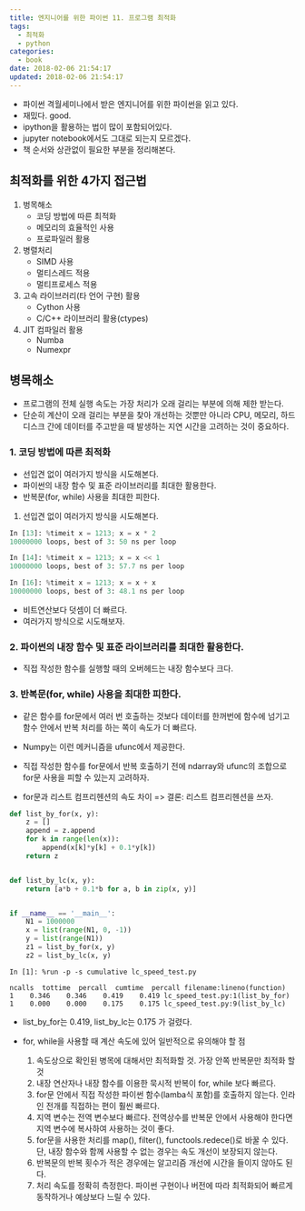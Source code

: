 ```yaml
---
title: 엔지니어를 위한 파이썬 11. 프로그램 최적화
tags:
  - 최적화
  - python
categories:
  - book
date: 2018-02-06 21:54:17
updated: 2018-02-06 21:54:17
---
```


* 파이썬 격월세미나에서 받은 엔지니어를 위한 파이썬을 읽고 있다.
* 재밌다. good.
* ipython을 활용하는 법이 많이 포함되어있다.
* jupyter notebook에서도 그대로 되는지 모르겠다.
* 책 순서와 상관없이 필요한 부분을 정리해본다.

## 최적화를 위한 4가지 접근법
1. 벙목해소
    * 코딩 방법에 따른 최적화
    * 메모리의 효율적인 사용
    * 프로파일러 활용
2. 병렬처리
    * SIMD 사용
    * 멀티스레드 적용
    * 멀티프로세스 적용
3. 고속 라이브러리(타 언어 구현) 활용
    * Cython 사용
    * C/C++ 라이브러리 활용(ctypes)
4. JIT 컴파일러 활용
    * Numba
    * Numexpr

## 병목해소
* 프로그램의 전체 실행 속도는 가장 처리가 오래 걸리는 부분에 의해 제한 받는다.
* 단순히 계산이 오래 걸리는 부분을 찾아 개선하는 것뿐만 아니라 CPU, 메모리, 하드디스크 간에 데이터를 주고받을 때 발생하는 지연 시간을 고려하는 것이 중요하다.

### 1. 코딩 방법에 따른 최적화
* 선입견 없이 여러가지 방식을 시도해본다.
* 파이썬의 내장 함수 및 표준 라이브러리를 최대한 활용한다.
* 반복문(for, while) 사용을 최대한 피한다.

1. 선입견 없이 여러가지 방식을 시도해본다.
```py
In [13]: %timeit x = 1213; x = x * 2
10000000 loops, best of 3: 50 ns per loop

In [14]: %timeit x = 1213; x = x << 1
10000000 loops, best of 3: 57.7 ns per loop

In [16]: %timeit x = 1213; x = x + x
10000000 loops, best of 3: 48.1 ns per loop
```
* 비트연산보다 덧셈이 더 빠르다.
* 여러가지 방식으로 시도해보자.

### 2. 파이썬의 내장 함수 및 표준 라이브러리를 최대한 활용한다.
* 직접 작성한 함수를 실행할 때의 오버헤드는 내장 함수보다 크다.

### 3. 반복문(for, while) 사용을 최대한 피한다.
* 같은 함수를 for문에서 여러 번 호출하는 것보다 데이터를 한꺼번에 함수에 넘기고 함수 안에서 반복 처리를 하는 쪽이 속도가 더 빠르다.
* Numpy는 이런 메커니즘을 ufunc에서 제공한다.
* 직접 작성한 함수를 for문에서 반복 호출하기 전에 ndarray와 ufunc의 조합으로 for문 사용을 피할 수 있는지 고려하자.

* for문과 리스트 컴프리헨션의 속도 차이 => 결론: 리스트 컴프리헨션을 쓰자.
```py
def list_by_for(x, y):
    z = []
    append = z.append
    for k in range(len(x)):
        append(x[k]*y[k] + 0.1*y[k])
    return z


def list_by_lc(x, y):
    return [a*b + 0.1*b for a, b in zip(x, y)]


if __name__ == '__main__':
    N1 = 1000000
    x = list(range(N1, 0, -1))
    y = list(range(N1))
    z1 = list_by_for(x, y)
    z2 = list_by_lc(x, y)

```

```
In [1]: %run -p -s cumulative lc_speed_test.py

ncalls  tottime  percall  cumtime  percall filename:lineno(function)
1    0.346    0.346    0.419    0.419 lc_speed_test.py:1(list_by_for)
1    0.000    0.000    0.175    0.175 lc_speed_test.py:9(list_by_lc)
```

* list_by_for는 0.419, list_by_lc는 0.175 가 걸렸다.

* for, while을 사용할 때 계산 속도에 있어 일반적으로 유의해야 할 점
    1. 속도상으로 확인된 병목에 대해서만 최적화할 것. 가장 안쪽 반복문만 최적화 할 것
    2. 내장 연산자나 내장 함수를 이용한 묵시적 반복이 for, while 보다 빠르다.
    3. for문 안에서 직접 작성한 파이썬 함수(lamba식 포함)를 호출하지 않는다. 인라인 전개를 직접하는 편이 훨씬 빠르다.
    4. 지역 변수는 전역 변수보다 빠르다. 전역상수를 반복문 안에서 사용해야 한다면 지역 변수에 복사하여 사용하는 것이 좋다.
    5. for문을 사용한 처리를 map(), filter(), functools.redece()로 바꿀 수 있다. 단, 내장 함수와 함께 사용할 수 없는 경우는 속도 개선이 보장되지 않는다.
    6. 반복문의 반복 횟수가 적은 경우에는 알고리즘 개선에 시간을 들이지 않아도 된다.
    7. 처리 속도를 정확히 측정한다. 파이썬 구현이나 버전에 따라 최적화되어 빠르게 동작하거나 예상보다 느릴 수 있다.
